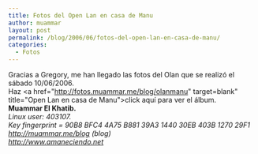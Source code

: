 ```yaml
---
title: Fotos del Open Lan en casa de Manu
author: muammar
layout: post
permalink: /blog/2006/06/fotos-del-open-lan-en-casa-de-manu/
categories:
  - Fotos
---
```

Gracias a Gregory, me han llegado las fotos del Olan que se realizó el sábado 10/06/2006.  
Haz <a href="http://fotos.muammar.me/blog/olanmanu" target=blank" title="Open Lan en casa de Manu">click aquí </a>para ver el álbum.  
**Muammar El Khatib.**  
*Linux user: 403107.  
Key fingerprint = 90B8 BFC4 4A75 B881 39A3 1440 30EB 403B 1270 29F1  
http://muammar.me/blog (blog)  
http://www.amaneciendo.net*